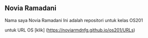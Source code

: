 ## Novia Ramadani
Nama saya Novia Ramadani
Ini adalah repositori untuk kelas OS201

untuk URL OS [klik] (https://noviarmdnfg.github.io/os201/URLs)
